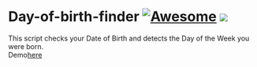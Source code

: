 # Day-of-birth-finder [![Awesome](https://cdn.rawgit.com/sindresorhus/awesome/d7305f38d29fed78fa85652e3a63e154dd8e8829/media/badge.svg)](https://github.com/sindresorhus/awesome) ![](https://img.shields.io/badge/BolajiAyodeji-approved-brightgreen.svg)

This script checks your Date of Birth and detects the Day of the Week you were born.<br>
Demo[here](https://bolajiayodeji.github.io/day-of-birth-finder/)

